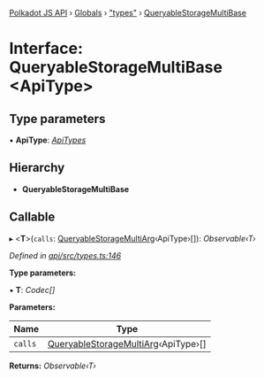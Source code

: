 [Polkadot JS API](../README.md) › [Globals](../globals.md) › ["types"](../modules/_types_.md) › [QueryableStorageMultiBase](_types_.queryablestoragemultibase.md)

# Interface: QueryableStorageMultiBase <**ApiType**>

## Type parameters

▪ **ApiType**: *[ApiTypes](../modules/_types_.md#apitypes)*

## Hierarchy

* **QueryableStorageMultiBase**

## Callable

▸ <**T**>(`calls`: [QueryableStorageMultiArg](../modules/_types_.md#queryablestoragemultiarg)‹ApiType›[]): *Observable‹T›*

*Defined in [api/src/types.ts:146](https://github.com/polkadot-js/api/blob/82828d8e09/packages/api/src/types.ts#L146)*

**Type parameters:**

▪ **T**: *Codec[]*

**Parameters:**

Name | Type |
------ | ------ |
`calls` | [QueryableStorageMultiArg](../modules/_types_.md#queryablestoragemultiarg)‹ApiType›[] |

**Returns:** *Observable‹T›*
